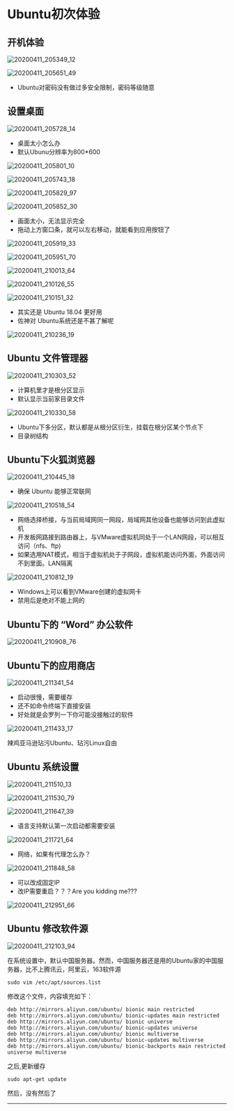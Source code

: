 # Ubuntu初次体验

## 开机体验

![20200411_205349_12](image/20200411_205349_12.png)

![20200411_205651_49](image/20200411_205651_49.png)

* Ubuntu对密码没有做过多安全限制，密码等级随意


## 设置桌面

![20200411_205728_14](image/20200411_205728_14.png)

* 桌面太小怎么办
* 默认Ubunu分辨率为800*600

![20200411_205801_10](image/20200411_205801_10.png)

![20200411_205743_18](image/20200411_205743_18.png)

![20200411_205829_97](image/20200411_205829_97.png)

![20200411_205852_30](image/20200411_205852_30.png)

* 画面太小，无法显示完全
* 拖动上方窗口条，就可以左右移动，就能看到应用按钮了

![20200411_205919_33](image/20200411_205919_33.png)

![20200411_205951_70](image/20200411_205951_70.png)

![20200411_210013_64](image/20200411_210013_64.png)

![20200411_210126_55](image/20200411_210126_55.png)

![20200411_210151_32](image/20200411_210151_32.png)

* 其实还是 Ubuntu 18.04 更好用
* 佐神对 Ubuntu系统还是不甚了解呢

![20200411_210236_19](image/20200411_210236_19.png)

## Ubuntu 文件管理器

![20200411_210303_52](image/20200411_210303_52.png)

* 计算机里才是根分区显示
* 默认显示当前家目录文件

![20200411_210330_58](image/20200411_210330_58.png)

* Ubuntu下多分区，默认都是从根分区衍生，挂载在根分区某个节点下
* 目录树结构

## Ubuntu下火狐浏览器

![20200411_210445_18](image/20200411_210445_18.png)

* 确保 Ubuntu 能够正常联网

![20200411_210518_54](image/20200411_210518_54.png)

* 网络选择桥接，与当前局域网同一网段，局域网其他设备也能够访问到此虚拟机
* 开发板网路接到路由器上，与VMware虚拟机同处于一个LAN网段，可以相互访问（nfs、ftp)
* 如果选用NAT模式，相当于虚拟机处于子网段，虚拟机能访问外面，外面访问不到里面。LAN隔离


![20200411_210812_19](image/20200411_210812_19.png)

* Windows上可以看到VMware创建的虚拟网卡
* 禁用后是绝对不能上网的

## Ubuntu下的 “Word” 办公软件

![20200411_210908_76](image/20200411_210908_76.png)

## Ubuntu下的应用商店

![20200411_211341_54](image/20200411_211341_54.png)

* 启动很慢，需要缓存
* 还不如命令终端下直接安装
* 好处就是会罗列一下你可能没接触过的软件

![20200411_211433_17](image/20200411_211433_17.png)

辣鸡亚马逊玷污Ubuntu、玷污Linux自由


## Ubuntu 系统设置

![20200411_211510_13](image/20200411_211510_13.png)

![20200411_211530_79](image/20200411_211530_79.png)

![20200411_211647_39](image/20200411_211647_39.png)

* 语言支持默认第一次启动都需要安装

![20200411_211721_64](image/20200411_211721_64.png)

* 网络，如果有代理怎么办？

![20200411_211848_58](image/20200411_211848_58.png)

* 可以改成固定IP
* 改IP需要重启？？？Are you kidding me???

![20200411_212951_66](image/20200411_212951_66.png)

## Ubuntu 修改软件源

![20200411_212103_94](image/20200411_212103_94.png)

在系统设置中，默认中国服务器。然而，中国服务器还是用的Ubuntu家的中国服务器，比不上腾讯云，阿里云，163软件源

```
sudo vim /etc/apt/sources.list
```

修改这个文件，内容填充如下：

```
deb http://mirrors.aliyun.com/ubuntu/ bionic main restricted
deb http://mirrors.aliyun.com/ubuntu/ bionic-updates main restricted
deb http://mirrors.aliyun.com/ubuntu/ bionic universe
deb http://mirrors.aliyun.com/ubuntu/ bionic-updates universe
deb http://mirrors.aliyun.com/ubuntu/ bionic multiverse
deb http://mirrors.aliyun.com/ubuntu/ bionic-updates multiverse
deb http://mirrors.aliyun.com/ubuntu/ bionic-backports main restricted universe multiverse
```
之后,更新缓存

```
sudo apt-get update
```

然后，没有然后了
























---
